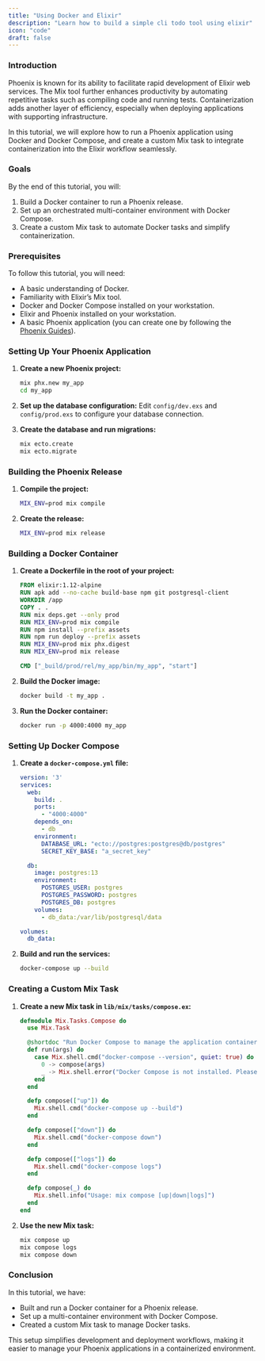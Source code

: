 ```yaml
---
title: "Using Docker and Elixir"
description: "Learn how to build a simple cli todo tool using elixir"
icon: "code"
draft: false
---
```


### Introduction
Phoenix is known for its ability to facilitate rapid development of Elixir web services. The Mix tool further enhances productivity by automating repetitive tasks such as compiling code and running tests. Containerization adds another layer of efficiency, especially when deploying applications with supporting infrastructure.

In this tutorial, we will explore how to run a Phoenix application using Docker and Docker Compose, and create a custom Mix task to integrate containerization into the Elixir workflow seamlessly.

### Goals
By the end of this tutorial, you will:

1. Build a Docker container to run a Phoenix release.
2. Set up an orchestrated multi-container environment with Docker Compose.
3. Create a custom Mix task to automate Docker tasks and simplify containerization.

### Prerequisites
To follow this tutorial, you will need:

- A basic understanding of Docker.
- Familiarity with Elixir’s Mix tool.
- Docker and Docker Compose installed on your workstation.
- Elixir and Phoenix installed on your workstation.
- A basic Phoenix application (you can create one by following the [Phoenix Guides](https://hexdocs.pm/phoenix/up_and_running.html)).

### Setting Up Your Phoenix Application
1. **Create a new Phoenix project:**
   ```sh
   mix phx.new my_app
   cd my_app
   ```

2. **Set up the database configuration:**
   Edit `config/dev.exs` and `config/prod.exs` to configure your database connection.

3. **Create the database and run migrations:**
   ```sh
   mix ecto.create
   mix ecto.migrate
   ```

### Building the Phoenix Release
1. **Compile the project:**
   ```sh
   MIX_ENV=prod mix compile
   ```

2. **Create the release:**
   ```sh
   MIX_ENV=prod mix release
   ```

### Building a Docker Container
1. **Create a Dockerfile in the root of your project:**

   ```Dockerfile
   FROM elixir:1.12-alpine
   RUN apk add --no-cache build-base npm git postgresql-client
   WORKDIR /app
   COPY . .
   RUN mix deps.get --only prod
   RUN MIX_ENV=prod mix compile
   RUN npm install --prefix assets
   RUN npm run deploy --prefix assets
   RUN MIX_ENV=prod mix phx.digest
   RUN MIX_ENV=prod mix release

   CMD ["_build/prod/rel/my_app/bin/my_app", "start"]
   ```

2. **Build the Docker image:**
   ```sh
   docker build -t my_app .
   ```

3. **Run the Docker container:**
   ```sh
   docker run -p 4000:4000 my_app
   ```

### Setting Up Docker Compose
1. **Create a `docker-compose.yml` file:**

   ```yaml
   version: '3'
   services:
     web:
       build: .
       ports:
         - "4000:4000"
       depends_on:
         - db
       environment:
         DATABASE_URL: "ecto://postgres:postgres@db/postgres"
         SECRET_KEY_BASE: "a_secret_key"

     db:
       image: postgres:13
       environment:
         POSTGRES_USER: postgres
         POSTGRES_PASSWORD: postgres
         POSTGRES_DB: postgres
       volumes:
         - db_data:/var/lib/postgresql/data

   volumes:
     db_data:
   ```

2. **Build and run the services:**
   ```sh
   docker-compose up --build
   ```

### Creating a Custom Mix Task
1. **Create a new Mix task in `lib/mix/tasks/compose.ex`:**

   ```elixir
   defmodule Mix.Tasks.Compose do
     use Mix.Task

     @shortdoc "Run Docker Compose to manage the application containers"
     def run(args) do
       case Mix.shell.cmd("docker-compose --version", quiet: true) do
         0 -> compose(args)
         _ -> Mix.shell.error("Docker Compose is not installed. Please install it from https://docs.docker.com/compose/install/")
       end
     end

     defp compose(["up"]) do
       Mix.shell.cmd("docker-compose up --build")
     end

     defp compose(["down"]) do
       Mix.shell.cmd("docker-compose down")
     end

     defp compose(["logs"]) do
       Mix.shell.cmd("docker-compose logs")
     end

     defp compose(_) do
       Mix.shell.info("Usage: mix compose [up|down|logs]")
     end
   end
   ```

2. **Use the new Mix task:**
   ```sh
   mix compose up
   mix compose logs
   mix compose down
   ```

### Conclusion
In this tutorial, we have:

- Built and run a Docker container for a Phoenix release.
- Set up a multi-container environment with Docker Compose.
- Created a custom Mix task to manage Docker tasks.

This setup simplifies development and deployment workflows, making it easier to manage your Phoenix applications in a containerized environment.